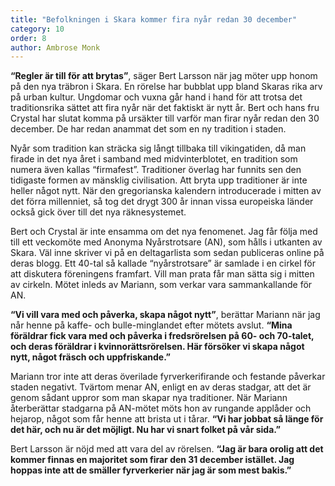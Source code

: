 ```yaml
---
title: "Befolkningen i Skara kommer fira nyår redan 30 december"
category: 10
order: 8
author: Ambrose Monk
---
```


__“Regler är till för att brytas”__, säger Bert Larsson när jag möter upp honom på den nya träbron i Skara. En rörelse har bubblat upp bland Skaras rika arv på urban kultur. Ungdomar och vuxna går hand i hand för att trotsa det traditionsrika sättet att fira nyår när det faktiskt är nytt år. Bert och hans fru Crystal har slutat komma på ursäkter till varför man firar nyår redan den 30 december. De har redan anammat det som en ny tradition i staden.

Nyår som tradition kan sträcka sig långt tillbaka till vikingatiden, då man firade in det nya året i samband med midvinterblotet, en tradition som numera även kallas “firmafest”. Traditioner överlag har funnits sen den tidigaste formen av mänsklig civilisation. Att bryta upp traditioner är inte heller något nytt. När den gregorianska kalendern introducerade i mitten av det förra millenniet, så tog det drygt 300 år innan vissa europeiska länder också gick över till det nya räknesystemet.

Bert och Crystal är inte ensamma om det nya fenomenet. Jag får följa med till ett veckomöte med Anonyma Nyårstrotsare (AN), som hålls i utkanten av Skara. Väl inne skriver vi på en deltagarlista som sedan publiceras online på deras blogg. Ett 40-tal så kallade “nyårstrotsare” är samlade i en cirkel för att diskutera föreningens framfart. Vill man prata får man sätta sig i mitten av cirkeln. Mötet inleds av Mariann, som verkar vara sammankallande för AN.

__“Vi vill vara med och påverka, skapa något nytt”__, berättar Mariann när jag når henne på kaffe- och bulle-minglandet efter mötets avslut. __“Mina föräldrar fick vara med och påverka i fredsrörelsen på 60- och 70-talet, och deras föräldrar i kvinnorättsrörelsen. Här försöker vi skapa något nytt, något fräsch och uppfriskande.”__

Mariann tror inte att deras överilade fyrverkerifirande och festande påverkar staden negativt. Tvärtom menar AN, enligt en av deras stadgar, att det är genom sådant uppror som man skapar nya traditioner. När Mariann återberättar stadgarna på AN-mötet möts hon av rungande applåder och hejarop, något som får henne att brista ut i tårar. __“Vi har jobbat så länge för det här, och nu är det möjligt. Nu har vi snart folket på vår sida.”__

Bert Larsson är nöjd med att vara del av rörelsen. __“Jag är bara orolig att det kommer finnas en majoritet som firar den 31 december istället. Jag hoppas inte att de smäller fyrverkerier när jag är som mest bakis.”__
